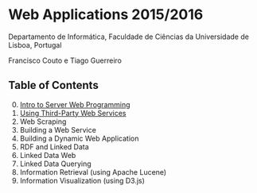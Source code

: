 # Web Applications 2015/2016
Departamento de Informática, Faculdade de Ciências da Universidade de Lisboa, Portugal

Francisco Couto e Tiago Guerreiro

## Table of Contents

0. [Intro to Server Web Programming](/0_intro_server_web_programming/)
1. [Using Third-Party Web Services](/1_using_web_services/)
2. Web Scraping
3. Building a Web Service
4. Building a Dynamic Web Application
5. RDF and Linked Data
6. Linked Data Web
7. Linked Data Querying
8. Information Retrieval (using Apache Lucene)
9. Information Visualization (using D3.js)







